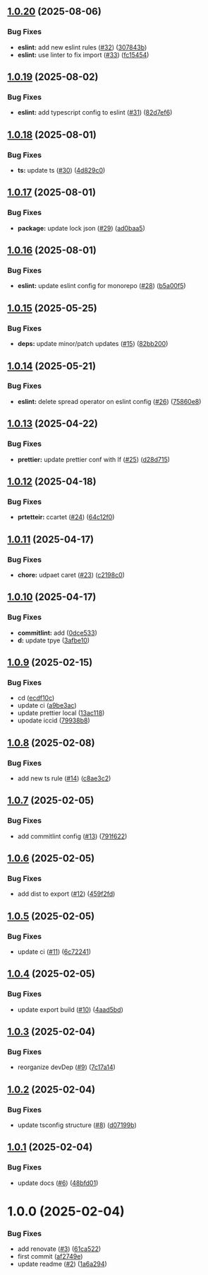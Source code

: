 ## [1.0.20](https://github.com/vfourny/node-toolkit/compare/v1.0.19...v1.0.20) (2025-08-06)


### Bug Fixes

* **eslint:** add new eslint rules ([#32](https://github.com/vfourny/node-toolkit/issues/32)) ([307843b](https://github.com/vfourny/node-toolkit/commit/307843b8c976978c362b0880136496090bfe972e))
* **eslint:** use linter to fix import ([#33](https://github.com/vfourny/node-toolkit/issues/33)) ([fc15454](https://github.com/vfourny/node-toolkit/commit/fc15454bf67e764e312be9179a305ac17615cf2c))

## [1.0.19](https://github.com/vfourny/node-toolkit/compare/v1.0.18...v1.0.19) (2025-08-02)


### Bug Fixes

* **eslint:** add typescript config to eslint ([#31](https://github.com/vfourny/node-toolkit/issues/31)) ([82d7ef6](https://github.com/vfourny/node-toolkit/commit/82d7ef67a68ab0bbf2fe3364a19106f736013f98))

## [1.0.18](https://github.com/vfourny/node-toolkit/compare/v1.0.17...v1.0.18) (2025-08-01)


### Bug Fixes

* **ts:** update ts ([#30](https://github.com/vfourny/node-toolkit/issues/30)) ([4d829c0](https://github.com/vfourny/node-toolkit/commit/4d829c03d5a95a0ddfb6ac1b4177efd81e54339b))

## [1.0.17](https://github.com/vfourny/node-toolkit/compare/v1.0.16...v1.0.17) (2025-08-01)


### Bug Fixes

* **package:** update lock json ([#29](https://github.com/vfourny/node-toolkit/issues/29)) ([ad0baa5](https://github.com/vfourny/node-toolkit/commit/ad0baa589d21977120cd861c7fa0180b775395bf))

## [1.0.16](https://github.com/vfourny/node-toolkit/compare/v1.0.15...v1.0.16) (2025-08-01)


### Bug Fixes

* **eslint:** update eslint config for monorepo ([#28](https://github.com/vfourny/node-toolkit/issues/28)) ([b5a00f5](https://github.com/vfourny/node-toolkit/commit/b5a00f5088c4279087fb4c1b6e12b34cc43c0f31))

## [1.0.15](https://github.com/vfourny/node-toolkit/compare/v1.0.14...v1.0.15) (2025-05-25)


### Bug Fixes

* **deps:** update minor/patch updates ([#15](https://github.com/vfourny/node-toolkit/issues/15)) ([82bb200](https://github.com/vfourny/node-toolkit/commit/82bb200a95429558d8b3a9631e5567c227fea356))

## [1.0.14](https://github.com/vfourny/node-toolkit/compare/v1.0.13...v1.0.14) (2025-05-21)


### Bug Fixes

* **eslint:** delete spread operator on eslint config ([#26](https://github.com/vfourny/node-toolkit/issues/26)) ([75860e8](https://github.com/vfourny/node-toolkit/commit/75860e801f5f4d9a6d1440618a308d7ce011b320))

## [1.0.13](https://github.com/vfourny/node-toolkit/compare/v1.0.12...v1.0.13) (2025-04-22)


### Bug Fixes

* **prettier:** update prettier conf with lf ([#25](https://github.com/vfourny/node-toolkit/issues/25)) ([d28d715](https://github.com/vfourny/node-toolkit/commit/d28d7152f5bed4e31b1b2d6db578e8bad8be910e))

## [1.0.12](https://github.com/vfourny/node-toolkit/compare/v1.0.11...v1.0.12) (2025-04-18)


### Bug Fixes

* **prtetteir:** ccartet ([#24](https://github.com/vfourny/node-toolkit/issues/24)) ([64c12f0](https://github.com/vfourny/node-toolkit/commit/64c12f021af531a0eb06bf530ef573b4d6441dc4))

## [1.0.11](https://github.com/vfourny/node-toolkit/compare/v1.0.10...v1.0.11) (2025-04-17)


### Bug Fixes

* **chore:** udpaet caret ([#23](https://github.com/vfourny/node-toolkit/issues/23)) ([c2198c0](https://github.com/vfourny/node-toolkit/commit/c2198c00e7b00f605ee0704bd004fd7d5165d256))

## [1.0.10](https://github.com/vfourny/node-toolkit/compare/v1.0.9...v1.0.10) (2025-04-17)


### Bug Fixes

* **commitlint:** add ([0dce533](https://github.com/vfourny/node-toolkit/commit/0dce533d64b09523ab04a69d72018ac1935544f3))
* **d:** update tpye ([3afbe10](https://github.com/vfourny/node-toolkit/commit/3afbe106fa5f85ccae7aa9ace19e6590be79129c))

## [1.0.9](https://github.com/vfourny/node-toolkit/compare/v1.0.8...v1.0.9) (2025-02-15)


### Bug Fixes

* cd ([ecdf10c](https://github.com/vfourny/node-toolkit/commit/ecdf10c53e9b5e3fe50dacbc8a9e39c8da5fa3ac))
* update ci ([a9be3ac](https://github.com/vfourny/node-toolkit/commit/a9be3ac4507ed3e6f26e0af7b2312c0b8b3c1a02))
* update prettier local ([13ac118](https://github.com/vfourny/node-toolkit/commit/13ac11809e6c269c5a30e0f3189a1e01879d07ac))
* upodate iccid ([79938b8](https://github.com/vfourny/node-toolkit/commit/79938b879fac8d2ca0e29e292c74bdfe5aaa30da))

## [1.0.8](https://github.com/vfourny/node-toolkit/compare/v1.0.7...v1.0.8) (2025-02-08)


### Bug Fixes

* add new ts rule ([#14](https://github.com/vfourny/node-toolkit/issues/14)) ([c8ae3c2](https://github.com/vfourny/node-toolkit/commit/c8ae3c2d650a9ec758b1e2bd81b8267481753338))

## [1.0.7](https://github.com/vfourny/node-toolkit/compare/v1.0.6...v1.0.7) (2025-02-05)


### Bug Fixes

* add commitlint config ([#13](https://github.com/vfourny/node-toolkit/issues/13)) ([791f622](https://github.com/vfourny/node-toolkit/commit/791f622293e3668dc2ee3d496e6696ec93d248e8))

## [1.0.6](https://github.com/vfourny/node-toolkit/compare/v1.0.5...v1.0.6) (2025-02-05)


### Bug Fixes

* add dist to export ([#12](https://github.com/vfourny/node-toolkit/issues/12)) ([459f2fd](https://github.com/vfourny/node-toolkit/commit/459f2fdf704052b7b2dce3c8e744746e3c449045))

## [1.0.5](https://github.com/vfourny/node-toolkit/compare/v1.0.4...v1.0.5) (2025-02-05)


### Bug Fixes

* update ci ([#11](https://github.com/vfourny/node-toolkit/issues/11)) ([6c72241](https://github.com/vfourny/node-toolkit/commit/6c7224160fb6f604aeb9c8a9c9899f30f8e4675a))

## [1.0.4](https://github.com/vfourny/node-toolkit/compare/v1.0.3...v1.0.4) (2025-02-05)


### Bug Fixes

* update export build ([#10](https://github.com/vfourny/node-toolkit/issues/10)) ([4aad5bd](https://github.com/vfourny/node-toolkit/commit/4aad5bdcdef256e9e5e6865f04a0a33cb5b010f3))

## [1.0.3](https://github.com/vfourny/node-toolkit/compare/v1.0.2...v1.0.3) (2025-02-04)


### Bug Fixes

* reorganize devDep ([#9](https://github.com/vfourny/node-toolkit/issues/9)) ([7c17a14](https://github.com/vfourny/node-toolkit/commit/7c17a14090674d96c0accf477c4dc3c0ff1b306f))

## [1.0.2](https://github.com/vfourny/node-toolkit/compare/v1.0.1...v1.0.2) (2025-02-04)

### Bug Fixes

- update tsconfig structure ([#8](https://github.com/vfourny/node-toolkit/issues/8)) ([d07199b](https://github.com/vfourny/node-toolkit/commit/d07199bc05989bc5b9efc8fdb65ee7ef2a79f0a6))

## [1.0.1](https://github.com/vfourny/node-toolkit/compare/v1.0.0...v1.0.1) (2025-02-04)

### Bug Fixes

- update docs ([#6](https://github.com/vfourny/node-toolkit/issues/6)) ([48bfd01](https://github.com/vfourny/node-toolkit/commit/48bfd01fc91c084edf0c417899a1d906a5b64525))

# 1.0.0 (2025-02-04)

### Bug Fixes

- add renovate ([#3](https://github.com/vfourny/node-toolkit/issues/3)) ([61ca522](https://github.com/vfourny/node-toolkit/commit/61ca52214bc8d76e2222476d04e65b35c48ca42b))
- first commit ([af2749e](https://github.com/vfourny/node-toolkit/commit/af2749eee9758401f8297290414f38666642f325))
- update readme ([#2](https://github.com/vfourny/node-toolkit/issues/2)) ([1a6a294](https://github.com/vfourny/node-toolkit/commit/1a6a294a72908700328d453dde31c7703b0166ca))
